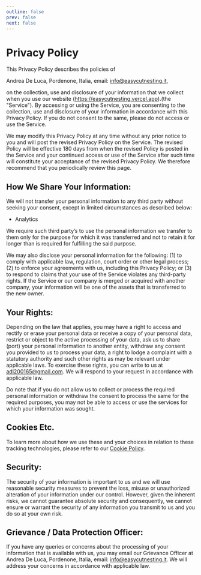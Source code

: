 ```yaml
---
outline: false
prev: false
next: false
---
```


# Privacy Policy

This Privacy Policy describes the policies of

Andrea De Luca,
Pordenone, Italia,
email: info@easycutnesting.it,

on the collection, use and disclosure of your information that we collect when you use our website (https://easycutnesting.vercel.app).(the "Service"). By accessing or using the Service, you are consenting to the collection, use and disclosure of your information in accordance with this Privacy Policy. If you do not consent to the same, please do not access or use the Service.

We may modify this Privacy Policy at any time without any prior notice to you and will post the revised Privacy Policy on the Service. The revised Policy will be effective 180 days from when the revised Policy is posted in the Service and your continued access or use of the Service after such time will constitute your acceptance of the revised Privacy Policy. We therefore recommend that you periodically review this page.

## How We Share Your Information:

We will not transfer your personal information to any third party without seeking your consent, except in limited circumstances as described below:

- Analytics

We require such third party’s to use the personal information we transfer to them only for the purpose for which it was transferred and not to retain it for longer than is required for fulfilling the said purpose.

We may also disclose your personal information for the following: (1) to comply with applicable law, regulation, court order or other legal process; (2) to enforce your agreements with us, including this Privacy Policy; or (3) to respond to claims that your use of the Service violates any third-party rights. If the Service or our company is merged or acquired with another company, your information will be one of the assets that is transferred to the new owner.

## Your Rights:

Depending on the law that applies, you may have a right to access and rectify or erase your personal data or receive a copy of your personal data, restrict or object to the active processing of your data, ask us to share (port) your personal information to another entity, withdraw any consent you provided to us to process your data, a right to lodge a complaint with a statutory authority and such other rights as may be relevant under applicable laws. To exercise these rights, you can write to us at adl200165@gmail.com. We will respond to your request in accordance with applicable law.

Do note that if you do not allow us to collect or process the required personal information or withdraw the consent to process the same for the required purposes, you may not be able to access or use the services for which your information was sought.

## Cookies Etc.

To learn more about how we use these and your choices in relation to these tracking technologies, please refer to our [Cookie Policy](/cookie-policy).

## Security:

The security of your information is important to us and we will use reasonable security measures to prevent the loss, misuse or unauthorized alteration of your information under our control. However, given the inherent risks, we cannot guarantee absolute security and consequently, we cannot ensure or warrant the security of any information you transmit to us and you do so at your own risk.

## Grievance / Data Protection Officer:

If you have any queries or concerns about the processing of your information that is available with us, you may email our Grievance Officer at Andrea De Luca, Pordenone, Italia, email: info@easycutnesting.it. We will address your concerns in accordance with applicable law.
